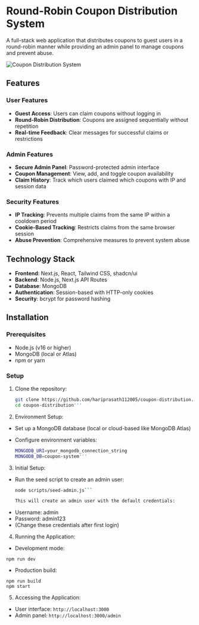# Round-Robin Coupon Distribution System

A full-stack web application that distributes coupons to guest users in a round-robin manner while providing an admin panel to manage coupons and prevent abuse.

![Coupon Distribution System](https://placeholder.svg?height=400&width=800)

## Features

### User Features
- **Guest Access**: Users can claim coupons without logging in
- **Round-Robin Distribution**: Coupons are assigned sequentially without repetition
- **Real-time Feedback**: Clear messages for successful claims or restrictions

### Admin Features
- **Secure Admin Panel**: Password-protected admin interface
- **Coupon Management**: View, add, and toggle coupon availability
- **Claim History**: Track which users claimed which coupons with IP and session data

### Security Features
- **IP Tracking**: Prevents multiple claims from the same IP within a cooldown period
- **Cookie-Based Tracking**: Restricts claims from the same browser session
- **Abuse Prevention**: Comprehensive measures to prevent system abuse

## Technology Stack

- **Frontend**: Next.js, React, Tailwind CSS, shadcn/ui
- **Backend**: Node.js, Next.js API Routes
- **Database**: MongoDB
- **Authentication**: Session-based with HTTP-only cookies
- **Security**: bcrypt for password hashing

## Installation

### Prerequisites
- Node.js (v16 or higher)
- MongoDB (local or Atlas)
- npm or yarn

### Setup

1. Clone the repository:
   ```bash
   git clone https://github.com/hariprasath112005/coupon-distribution.git
   cd coupon-distribution'''

2. Environment Setup:
- Set up a MongoDB database (local or cloud-based like MongoDB Atlas)
- Configure environment variables:

   ```bash
   MONGODB_URI=your_mongodb_connection_string
   MONGODB_DB=coupon-system'''

3. Initial Setup:

- Run the seed script to create an admin user:
  ```bash
  node scripts/seed-admin.js```

  This will create an admin user with the default credentials:

- Username: admin
- Password: admin123
- (Change these credentials after first login)

4. Running the Application:

- Development mode:

```shellscript
npm run dev
```


- Production build:

```shellscript
npm run build
npm start
```

5. Accessing the Application:

- User interface: `http://localhost:3000`
- Admin panel: `http://localhost:3000/admin`
